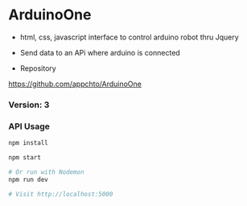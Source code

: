 # ArduinoOne

* html, css, javascript interface to control arduino robot thru Jquery
* Send data to an APi where arduino is connected 



* Repository

https://github.com/appchto/ArduinoOne 


### Version: 3

### API Usage

```sh
npm install

npm start

# Or run with Nodemon
npm run dev

# Visit http://localhost:5000

```